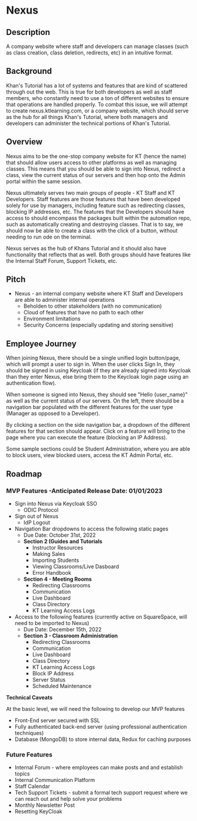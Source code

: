 # Nexus

## Description  

A company website where staff and developers can manage classes (such as class creation, class deletion, redirects, etc) in an intuitive format.

## Background

Khan's Tutorial has a lot of systems and features that are kind of scattered through out the web. This is true for both developers as well as staff members, who constantly need to use a ton of different websites to ensure that operations are handled properly. To combat this issue, we will attempt to create nexus.ktlearning.com, or a company website, which should serve as the hub for all things  Khan's Tutorial, where both managers and developers can administer the technical portions of Khan's Tutorial.

## Overview

Nexus aims to be the one-stop company website for KT (hence the name) that should allow users access to other platforms as well as managing classes. This means that you should be able to sign into Nexus, redirect a class, view the current status of our servers and then hop onto the Admin portal within the same session.

Nexus ultimately serves two main groups of people - KT Staff and KT Developers. Staff features are those features that have been developed solely for use by managers, including feature such as redirecting classes, blocking IP addresses, etc. The features that the Developers should have access to should encompass the packages built within the automation repo, such as automatically creating and destroying classes. That is to say, we should now be able to create a class with the click of a button, without needing to run ode on the terminal.  

Nexus serves as the hub of Khans Tutorial and it should also have functionality that reflects that as well. Both groups should have features like the Internal Staff Forum, Support Tickets, etc.

## Pitch

* Nexus - an internal company website where KT Staff and Developers are able to administer internal operations
  * Beholden to other stakeholders (with no communication)
  * Cloud of features that have no path to each other
  * Environment limitations
  * Security Concerns (especially updating and storing sensitive)

## Employee Journey

When joining Nexus, there should be a single unified login button/page, which will prompt a user to sign in. When the user clicks Sign In, they should be signed in using Keycloak (if they are already signed into Keycloak than they enter Nexus, else bring them to the Keycloak login page using an authentication flow).

When someone is signed into Nexus, they should see "Hello {user_name}" as well as the current status of our servers. On the left, there should be a navigation bar populated with the different features for the user type (Manager as opposed to a Developer).

By clicking a section on the side navigation bar, a dropdown of the different features for that section should appear. Click on a feature will bring to the page where you can execute the feature (blocking an IP Address).

Some sample sections could be Student Administration, where you are able to block users, view blocked users, access the KT Admin Portal, etc.

## Roadmap

### MVP Features -Anticipated Release Date: 01/01/2023

* Sign into Nexus via Keycloak SSO
  * ODIC Protocol
* Sign out of Nexus
  * IdP Logout
* Navigation Bar dropdowns to access the following static pages
  * Due Date: October 31st, 2022
  * **Section 2 (Guides and Tutorials** 
    * Instructor Resources
    * Making Sales
    * Importing Students
    * Viewing Classrooms/Live Dasboard
    * Error Handbook
  * **Section 4 - Meeting Rooms**
    * Redirecting Classrooms 
    * Communication 
    * Live Dashboard
    * Class Directory
    * KT Learning Access Logs
* Access to the following features (currently active on SquareSpace, will need to be imported to Nexus)
  * Due Date: December 15th, 2022
  * **Section 3 - Classroom Administration**
    * Redirecting Classrooms 
    * Communication 
    * Live Dashboard
    * Class Directory
    * KT Learning Access Logs
    * Block IP Address 
    * Server Status
    * Scheduled Maintenance 

**Technical Caveats**

At the basic level, we will need the following to develop our MVP features

* Front-End server secured with SSL
* Fully authenticated back-end server (using professional authentication techniques)
* Database (MongoDB) to store internal data, Redux for caching purposes

### Future Features 

* Internal Forum - where employees can make posts and and establish topics
* Internal Communication Platform
* Staff Calendar
* Tech Support Tickets - submit a formal tech support request where we can reach out and help solve your problems
* Monthly Newsletter Post
* Resetting KeyCloak
